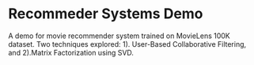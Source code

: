 # Recommeder Systems Demo
 A demo for movie recommender system trained on MovieLens 100K dataset. Two techniques explored: 1). User-Based Collaborative Filtering, and 2).Matrix Factorization using SVD.
